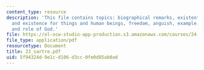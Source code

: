 ```yaml
---
content_type: resource
description: 'This file contains topics: biographical remarks, existentialism, essence
  and existence for things and human beings, freedom, anguish, example, responsibility
  and role of God.'
file: https://ol-ocw-studio-app-production.s3.amazonaws.com/courses/24-01-classics-in-western-philosophy-spring-2006/5f94324d9e1cd106d3cc0fe0d85ab0ad_23_sartre.pdf
file_type: application/pdf
resourcetype: Document
title: 23_sartre.pdf
uid: 5f94324d-9e1c-d106-d3cc-0fe0d85ab0ad
---
```

